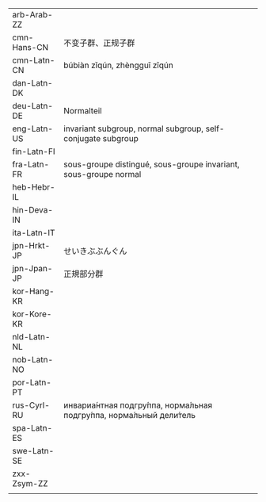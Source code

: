 | | | |
|-|-|-|
| arb-Arab-ZZ |  |  |
| cmn-Hans-CN | 不变子群、正规子群 |  |
| cmn-Latn-CN | búbiàn zǐqún, zhèngguī zǐqún |  |
| dan-Latn-DK |  |  |
| deu-Latn-DE | Normalteil |  |
| eng-Latn-US | invariant subgroup, normal subgroup, self-conjugate subgroup |  |
| fin-Latn-FI |  |  |
| fra-Latn-FR | sous-groupe distingué, sous-groupe invariant, sous-groupe normal |  |
| heb-Hebr-IL |  |  |
| hin-Deva-IN |  |  |
| ita-Latn-IT |  |  |
| jpn-Hrkt-JP | せいきぶぶんぐん |  |
| jpn-Jpan-JP | 正規部分群 |  |
| kor-Hang-KR |  |  |
| kor-Kore-KR |  |  |
| nld-Latn-NL |  |  |
| nob-Latn-NO |  |  |
| por-Latn-PT |  |  |
| rus-Cyrl-RU | инвариа́нтная подгру́ппа, норма́льная подгру́ппа, норма́льный дели́тель |  |
| spa-Latn-ES |  |  |
| swe-Latn-SE |  |  |
| zxx-Zsym-ZZ |  |  |
|  |  |  |